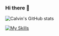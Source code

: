 ### Hi there 👋

![Calvin's GitHub stats](https://github-readme-stats.vercel.app/api?username=calvinearnshaw&theme=dark&show_icons=true)

[![My Skills](https://skillicons.dev/icons?i=html,css,js,react,mongodb,express,nodejs,java,python,visualstudio&theme=dark)](https://skillicons.dev)
